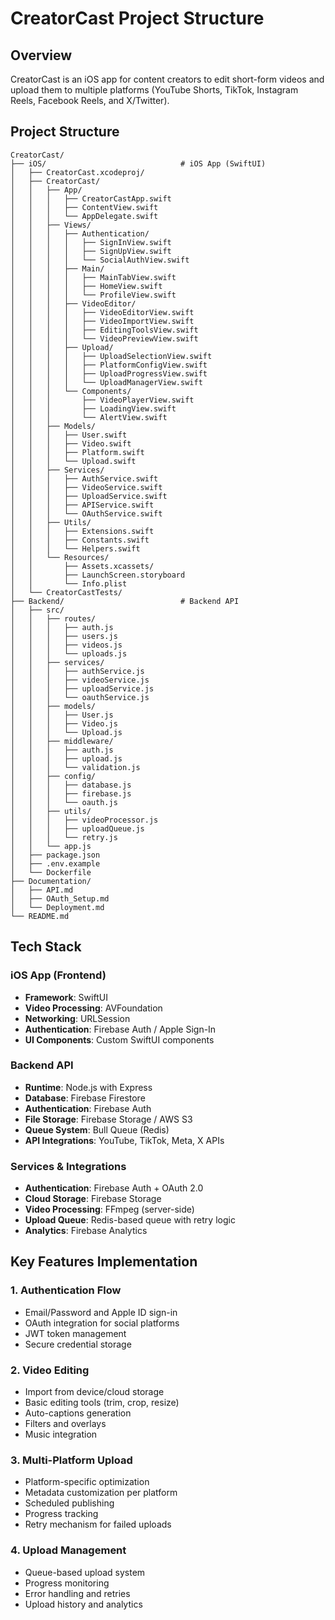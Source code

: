 # CreatorCast Project Structure

## Overview
CreatorCast is an iOS app for content creators to edit short-form videos and upload them to multiple platforms (YouTube Shorts, TikTok, Instagram Reels, Facebook Reels, and X/Twitter).

## Project Structure

```
CreatorCast/
├── iOS/                              # iOS App (SwiftUI)
│   ├── CreatorCast.xcodeproj/
│   ├── CreatorCast/
│   │   ├── App/
│   │   │   ├── CreatorCastApp.swift
│   │   │   ├── ContentView.swift
│   │   │   └── AppDelegate.swift
│   │   ├── Views/
│   │   │   ├── Authentication/
│   │   │   │   ├── SignInView.swift
│   │   │   │   ├── SignUpView.swift
│   │   │   │   └── SocialAuthView.swift
│   │   │   ├── Main/
│   │   │   │   ├── MainTabView.swift
│   │   │   │   ├── HomeView.swift
│   │   │   │   └── ProfileView.swift
│   │   │   ├── VideoEditor/
│   │   │   │   ├── VideoEditorView.swift
│   │   │   │   ├── VideoImportView.swift
│   │   │   │   ├── EditingToolsView.swift
│   │   │   │   └── VideoPreviewView.swift
│   │   │   ├── Upload/
│   │   │   │   ├── UploadSelectionView.swift
│   │   │   │   ├── PlatformConfigView.swift
│   │   │   │   ├── UploadProgressView.swift
│   │   │   │   └── UploadManagerView.swift
│   │   │   └── Components/
│   │   │       ├── VideoPlayerView.swift
│   │   │       ├── LoadingView.swift
│   │   │       └── AlertView.swift
│   │   ├── Models/
│   │   │   ├── User.swift
│   │   │   ├── Video.swift
│   │   │   ├── Platform.swift
│   │   │   └── Upload.swift
│   │   ├── Services/
│   │   │   ├── AuthService.swift
│   │   │   ├── VideoService.swift
│   │   │   ├── UploadService.swift
│   │   │   ├── APIService.swift
│   │   │   └── OAuthService.swift
│   │   ├── Utils/
│   │   │   ├── Extensions.swift
│   │   │   ├── Constants.swift
│   │   │   └── Helpers.swift
│   │   └── Resources/
│   │       ├── Assets.xcassets/
│   │       ├── LaunchScreen.storyboard
│   │       └── Info.plist
│   └── CreatorCastTests/
├── Backend/                          # Backend API
│   ├── src/
│   │   ├── routes/
│   │   │   ├── auth.js
│   │   │   ├── users.js
│   │   │   ├── videos.js
│   │   │   └── uploads.js
│   │   ├── services/
│   │   │   ├── authService.js
│   │   │   ├── videoService.js
│   │   │   ├── uploadService.js
│   │   │   └── oauthService.js
│   │   ├── models/
│   │   │   ├── User.js
│   │   │   ├── Video.js
│   │   │   └── Upload.js
│   │   ├── middleware/
│   │   │   ├── auth.js
│   │   │   ├── upload.js
│   │   │   └── validation.js
│   │   ├── config/
│   │   │   ├── database.js
│   │   │   ├── firebase.js
│   │   │   └── oauth.js
│   │   ├── utils/
│   │   │   ├── videoProcessor.js
│   │   │   ├── uploadQueue.js
│   │   │   └── retry.js
│   │   └── app.js
│   ├── package.json
│   ├── .env.example
│   └── Dockerfile
├── Documentation/
│   ├── API.md
│   ├── OAuth_Setup.md
│   └── Deployment.md
└── README.md
```

## Tech Stack

### iOS App (Frontend)
- **Framework**: SwiftUI
- **Video Processing**: AVFoundation
- **Networking**: URLSession
- **Authentication**: Firebase Auth / Apple Sign-In
- **UI Components**: Custom SwiftUI components

### Backend API
- **Runtime**: Node.js with Express
- **Database**: Firebase Firestore
- **Authentication**: Firebase Auth
- **File Storage**: Firebase Storage / AWS S3
- **Queue System**: Bull Queue (Redis)
- **API Integrations**: YouTube, TikTok, Meta, X APIs

### Services & Integrations
- **Authentication**: Firebase Auth + OAuth 2.0
- **Cloud Storage**: Firebase Storage
- **Video Processing**: FFmpeg (server-side)
- **Upload Queue**: Redis-based queue with retry logic
- **Analytics**: Firebase Analytics

## Key Features Implementation

### 1. Authentication Flow
- Email/Password and Apple ID sign-in
- OAuth integration for social platforms
- JWT token management
- Secure credential storage

### 2. Video Editing
- Import from device/cloud storage
- Basic editing tools (trim, crop, resize)
- Auto-captions generation
- Filters and overlays
- Music integration

### 3. Multi-Platform Upload
- Platform-specific optimization
- Metadata customization per platform
- Scheduled publishing
- Progress tracking
- Retry mechanism for failed uploads

### 4. Upload Management
- Queue-based upload system
- Progress monitoring
- Error handling and retries
- Upload history and analytics